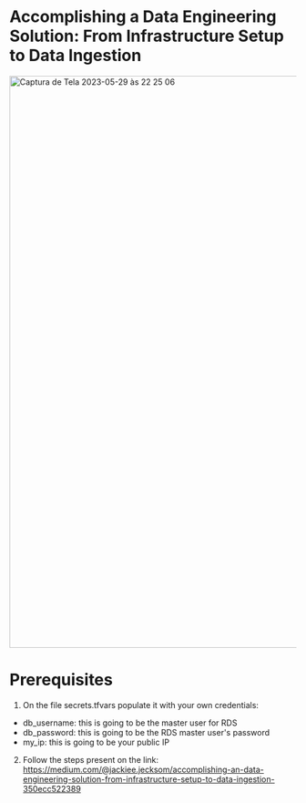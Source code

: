 # Accomplishing a Data Engineering Solution: From Infrastructure Setup to Data Ingestion

<img width="1004" alt="Captura de Tela 2023-05-29 às 22 25 06" src="https://github.com/j4-metrics/data_engineering/assets/68926735/d6cfd4c3-5fa3-4947-93aa-2a13b48e0c80">

# Prerequisites

1. On the file secrets.tfvars populate it with your own credentials:

- db_username: this is going to be the master user for RDS
- db_password: this is going to be the RDS master user's password
- my_ip: this is going to be your public IP

2. Follow the steps present on the link:
https://medium.com/@jackiee.jecksom/accomplishing-an-data-engineering-solution-from-infrastructure-setup-to-data-ingestion-350ecc522389



